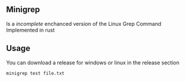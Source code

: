 ## Minigrep

Is a *incomplete* enchanced version of the Linux Grep Command Implemented in rust 

## Usage
You can download a release for windows or linux in the release section

```sh
minigrep test file.txt
```
